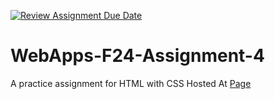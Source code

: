 [![Review Assignment Due Date](https://classroom.github.com/assets/deadline-readme-button-22041afd0340ce965d47ae6ef1cefeee28c7c493a6346c4f15d667ab976d596c.svg)](https://classroom.github.com/a/YNXypkor)
# WebApps-F24-Assignment-4
A practice assignment for HTML with CSS
Hosted At [Page](https://44-563-webapps-f24.github.io/44563-webapps-f24-assignment4-MukundSaiRathod/greekplay.html)
